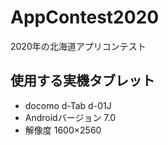 # AppContest2020
2020年の北海道アプリコンテスト

## 使用する実機タブレット
* docomo d-Tab d-01J
* Androidバージョン 7.0
* 解像度 1600×2560